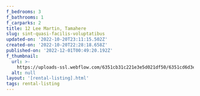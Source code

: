 ```yaml
---
f_bedrooms: 3
f_bathrooms: 1
f_carparks: 2
title: 12 Lee Martin, Tamahere
slug: sint-quasi-facilis-voluptatibus
updated-on: '2022-10-20T23:11:15.502Z'
created-on: '2022-10-20T22:28:18.658Z'
published-on: '2022-12-01T00:49:20.192Z'
f_thumbnail:
  url: >-
    https://uploads-ssl.webflow.com/6351cb31c221e3e5d021df50/6351cd6d3eae4f209a133914_shutterstock_1077476951.jpg
  alt: null
layout: '[rental-listing].html'
tags: rental-listing
---
```



